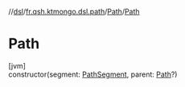 //[dsl](../../../index.md)/[fr.qsh.ktmongo.dsl.path](../index.md)/[Path](index.md)/[Path](-path.md)

# Path

[jvm]\
constructor(segment: [PathSegment](../-path-segment/index.md), parent: [Path](index.md)?)
